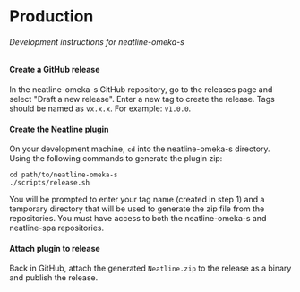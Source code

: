 # Production
###### Development instructions for neatline-omeka-s

#### Create a GitHub release
In the neatline-omeka-s GitHub repository, go to the releases page and select "Draft a new release". Enter a new tag to create the release. Tags should be named as `vx.x.x`. For example: `v1.0.0`.

#### Create the Neatline plugin
On your development machine, `cd` into the neatline-omeka-s directory. Using the following commands to generate the plugin zip:

```
cd path/to/neatline-omeka-s
./scripts/release.sh
```

You will be prompted to enter your tag name (created in step 1) and a temporary directory that will be used to generate the zip file from the repositories. You must have access to both the neatline-omeka-s and neatline-spa repositories.

#### Attach plugin to release

Back in GitHub, attach the generated `Neatline.zip` to the release as a binary and publish the release.